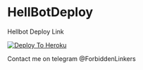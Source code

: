 # HellBotDeploy
Hellbot Deploy Link

[![Deploy To Heroku](https://www.herokucdn.com/deploy/button.svg)](https://heroku.com/deploy?template=https://github.com/ForbiddenLinkers/HellBotDeploy)

Contact me on telegram @ForbiddenLinkers
